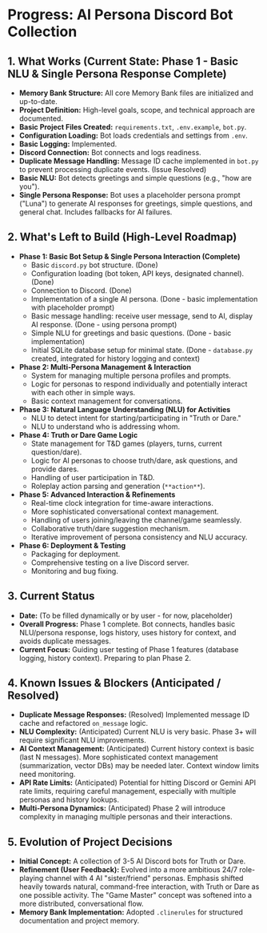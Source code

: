 # Progress: AI Persona Discord Bot Collection

## 1. What Works (Current State: Phase 1 - Basic NLU & Single Persona Response Complete)
- **Memory Bank Structure:** All core Memory Bank files are initialized and up-to-date.
- **Project Definition:** High-level goals, scope, and technical approach are documented.
- **Basic Project Files Created:** `requirements.txt`, `.env.example`, `bot.py`.
- **Configuration Loading:** Bot loads credentials and settings from `.env`.
- **Basic Logging:** Implemented.
- **Discord Connection:** Bot connects and logs readiness.
- **Duplicate Message Handling:** Message ID cache implemented in `bot.py` to prevent processing duplicate events. (Issue Resolved)
- **Basic NLU:** Bot detects greetings and simple questions (e.g., "how are you").
- **Single Persona Response:** Bot uses a placeholder persona prompt ("Luna") to generate AI responses for greetings, simple questions, and general chat. Includes fallbacks for AI failures.

## 2. What's Left to Build (High-Level Roadmap)
- **Phase 1: Basic Bot Setup & Single Persona Interaction (Complete)**
    - Basic `discord.py` bot structure. (Done)
    - Configuration loading (bot token, API keys, designated channel). (Done)
    - Connection to Discord. (Done)
    - Implementation of a single AI persona. (Done - basic implementation with placeholder prompt)
    - Basic message handling: receive user message, send to AI, display AI response. (Done - using persona prompt)
    - Simple NLU for greetings and basic questions. (Done - basic implementation)
    - Initial SQLite database setup for minimal state. (Done - `database.py` created, integrated for history logging and context)
- **Phase 2: Multi-Persona Management & Interaction**
    - System for managing multiple persona profiles and prompts.
    - Logic for personas to respond individually and potentially interact with each other in simple ways.
    - Basic context management for conversations.
- **Phase 3: Natural Language Understanding (NLU) for Activities**
    - NLU to detect intent for starting/participating in "Truth or Dare."
    - NLU to understand who is addressing whom.
- **Phase 4: Truth or Dare Game Logic**
    - State management for T&D games (players, turns, current question/dare).
    - Logic for AI personas to choose truth/dare, ask questions, and provide dares.
    - Handling of user participation in T&D.
    - Roleplay action parsing and generation (`**action**`).
- **Phase 5: Advanced Interaction & Refinements**
    - Real-time clock integration for time-aware interactions.
    - More sophisticated conversational context management.
    - Handling of users joining/leaving the channel/game seamlessly.
    - Collaborative truth/dare suggestion mechanism.
    - Iterative improvement of persona consistency and NLU accuracy.
- **Phase 6: Deployment & Testing**
    - Packaging for deployment.
    - Comprehensive testing on a live Discord server.
    - Monitoring and bug fixing.

## 3. Current Status
- **Date:** (To be filled dynamically or by user - for now, placeholder)
- **Overall Progress:** Phase 1 complete. Bot connects, handles basic NLU/persona response, logs history, uses history for context, and avoids duplicate messages.
- **Current Focus:** Guiding user testing of Phase 1 features (database logging, history context). Preparing to plan Phase 2.

## 4. Known Issues & Blockers (Anticipated / Resolved)
- **Duplicate Message Responses:** (Resolved) Implemented message ID cache and refactored `on_message` logic.
- **NLU Complexity:** (Anticipated) Current NLU is very basic. Phase 3+ will require significant NLU improvements.
- **AI Context Management:** (Anticipated) Current history context is basic (last N messages). More sophisticated context management (summarization, vector DBs) may be needed later. Context window limits need monitoring.
- **API Rate Limits:** (Anticipated) Potential for hitting Discord or Gemini API rate limits, requiring careful management, especially with multiple personas and history lookups.
- **Multi-Persona Dynamics:** (Anticipated) Phase 2 will introduce complexity in managing multiple personas and their interactions.

## 5. Evolution of Project Decisions
- **Initial Concept:** A collection of 3-5 AI Discord bots for Truth or Dare.
- **Refinement (User Feedback):** Evolved into a more ambitious 24/7 role-playing channel with 4 AI "sister/friend" personas. Emphasis shifted heavily towards natural, command-free interaction, with Truth or Dare as one possible activity. The "Game Master" concept was softened into a more distributed, conversational flow.
- **Memory Bank Implementation:** Adopted `.clinerules` for structured documentation and project memory.
